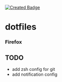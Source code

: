 [![Created Badge](https://badges.pufler.dev/created/think4web/dotfiles)](https://badges.pufler.dev)
# dotfiles

### Firefox

## TODO
- add zsh config for git
- add notification config
